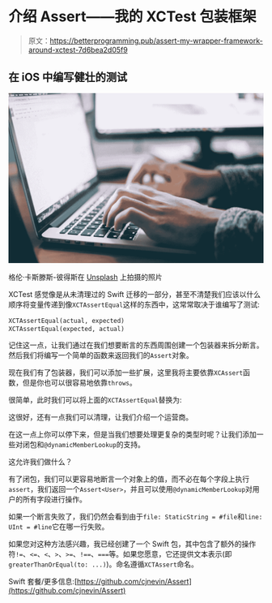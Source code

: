 # 介绍 Assert——我的 XCTest 包装框架

> 原文：<https://betterprogramming.pub/assert-my-wrapper-framework-around-xctest-7d6bea2d05f9>

## 在 iOS 中编写健壮的测试

![](img/33bfe9340b11977638a3feec88f071f0.png)

格伦·卡斯滕斯-彼得斯在 [Unsplash](https://unsplash.com/s/photos/test?utm_source=unsplash&utm_medium=referral&utm_content=creditCopyText) 上拍摄的照片

XCTest 感觉像是从未清理过的 Swift 迁移的一部分，甚至不清楚我们应该以什么顺序将变量传递到像`XCTAssertEqual`这样的东西中，这常常取决于谁编写了测试:

```
XCTAssertEqual(actual, expected)
XCTAssertEqual(expected, actual)
```

记住这一点，让我们通过在我们想要断言的东西周围创建一个包装器来拆分断言。然后我们将编写一个简单的函数来返回我们的`Assert`对象。

现在我们有了包装器，我们可以添加一些扩展，这里我将主要依靠`XCAssert`函数，但是你也可以很容易地依靠`throws`。

很简单，此时我们可以将上面的`XCTAssertEqual`替换为:

这很好，还有一点我们可以清理，让我们介绍一个运营商。

在这一点上你可以停下来，但是当我们想要处理更复杂的类型时呢？让我们添加一些对闭包和`@dynamicMemberLookup`的支持。

这允许我们做什么？

有了闭包，我们可以更容易地断言一个对象上的值，而不必在每个字段上执行`assert`，我们返回一个`Assert<User>`，并且可以使用`@dynamicMemberLookup`对用户的所有字段进行操作。

如果一个断言失败了，我们仍然会看到由于`file: StaticString = #file`和`line: UInt = #line`它在哪一行失败。

如果您对这种方法感兴趣，我已经创建了一个 Swift 包，其中包含了额外的操作符`!=`、`<=`、`<`、`>`、`>=`、`!==`、`===`等。如果您愿意，它还提供文本表示(即`greaterThanOrEqual(to: ...)`)。命名遵循`XCTAssert`命名。

Swift 套餐/更多信息:[https://github.com/cjnevin/Assert](https://github.com/cjnevin/Assert)